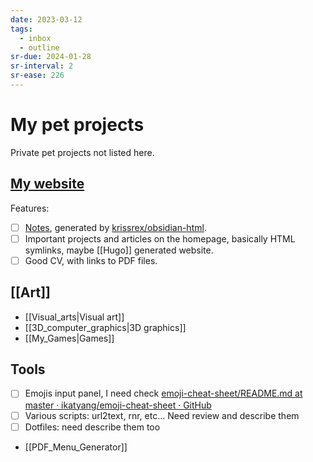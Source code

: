 ```yaml
---
date: 2023-03-12
tags:
  - inbox
  - outline
sr-due: 2024-01-28
sr-interval: 2
sr-ease: 226
---
```


# My pet projects

Private pet projects not listed here.

## [My website](https://notes.iturdikulov.com/)

Features:

- [ ] [Notes](https://notes.iturdikulov.com/), generated by [krissrex/obsidian-html](https://github.com/krissrex/obsidian-html).
- [ ] Important projects and articles on the homepage, basically HTML symlinks, maybe [[Hugo]] generated website.
- [ ] Good CV, with links to PDF files.

## [[Art]]

- [[Visual_arts|Visual art]]
- [[3D_computer_graphics|3D graphics]]
- [[My_Games|Games]]

## Tools

- [ ] Emojis input panel, I need check [emoji-cheat-sheet/README.md at master · ikatyang/emoji-cheat-sheet · GitHub](https://github.com/ikatyang/emoji-cheat-sheet/blob/master/README.md)
- [ ] Various scripts: url2text, rnr, etc... Need review and describe them
- [ ] Dotfiles: need describe them too
- [[PDF_Menu_Generator]]

